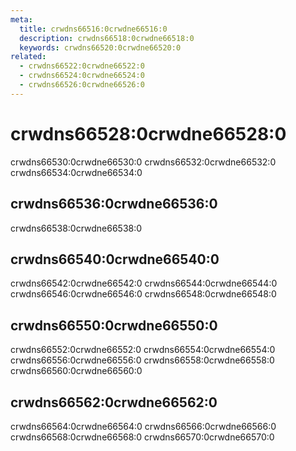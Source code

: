 ```yaml
---
meta:
  title: crwdns66516:0crwdne66516:0
  description: crwdns66518:0crwdne66518:0
  keywords: crwdns66520:0crwdne66520:0
related:
  - crwdns66522:0crwdne66522:0
  - crwdns66524:0crwdne66524:0
  - crwdns66526:0crwdne66526:0
---
```


# crwdns66528:0crwdne66528:0
crwdns66530:0crwdne66530:0 crwdns66532:0crwdne66532:0 crwdns66534:0crwdne66534:0

<vuetify-comparison />

## crwdns66536:0crwdne66536:0
crwdns66538:0crwdne66538:0

## crwdns66540:0crwdne66540:0
crwdns66542:0crwdne66542:0 crwdns66544:0crwdne66544:0 crwdns66546:0crwdne66546:0 crwdns66548:0crwdne66548:0

## crwdns66550:0crwdne66550:0
crwdns66552:0crwdne66552:0 crwdns66554:0crwdne66554:0 crwdns66556:0crwdne66556:0 crwdns66558:0crwdne66558:0 crwdns66560:0crwdne66560:0

## crwdns66562:0crwdne66562:0

crwdns66564:0crwdne66564:0 crwdns66566:0crwdne66566:0 crwdns66568:0crwdne66568:0 crwdns66570:0crwdne66570:0


<endmatter />
